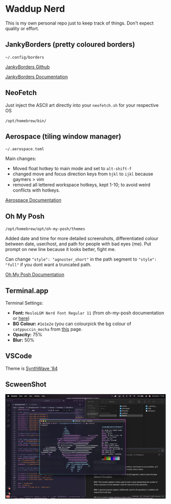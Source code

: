 # Waddup Nerd
This is my own personal repo just to keep track of things. Don't expect quality or effort.

## JankyBorders (pretty coloured borders)
`~/.config/borders`

[JankyBorders Github](https://github.com/FelixKratz/JankyBorders?tab=readme-ov-file)

[JankyBorders Documentation](https://github.com/FelixKratz/JankyBorders/wiki/Man-Page)

## NeoFetch
Just inject the ASCII art directly into your `neofetch.sh` for your respective OS

`/opt/homebrew/bin/`

## Aerospace (tiling window manager)
`~/.aerospace.toml`

Main changes:
- Moved float hotkey to main mode and set to `alt-shift-f`
- changed move and focus direction keys from `hjkl` to `ijkl` because gaymers > vim
- removed all lettered workspace hotkeys, kept 1-10; to avoid weird conflicts with hotkeys.

[Aerospace Documentation](https://nikitabobko.github.io/AeroSpace/guide#installation)

## Oh My Posh
`/opt/homebrew/opt/oh-my-posh/themes`

Added date and time for more detailed screenshots, differentiated colour between date, user/host, and path for people with bad eyes (me). Put prompt on new line because it looks better, fight me.

Can change `"style": "agnoster_short"` in the path segment to `"style": "full"` if you dont want a truncated path.

[Oh My Posh Documentation](https://ohmyposh.dev/docs)

## Terminal.app

Terminal Settings:
- **Font:** `MesloLGM Nerd Font Regular 11` (from oh-my-posh documentation or [here](https://www.nerdfonts.com/font-downloads))
- **BG Colour:** `#1e1e2e` (you can colourpick the bg colour of `catppuccin_mocha` from [this](https://ohmyposh.dev/docs/themes) page.
- **Opacity:** 75%
- **Blur:** 50%

## VSCode

Theme is [SynthWave '84](https://marketplace.visualstudio.com/items?itemName=RobbOwen.synthwave-vscode)

## ScweenShot

<img width="1512" alt="image" src="https://github.com/IzzyBoop/dotfiles/blob/main/image.png" />

